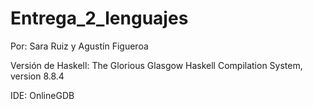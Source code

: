# Entrega_2_lenguajes

Por: Sara Ruiz y Agustín Figueroa

Versión de Haskell: The Glorious Glasgow Haskell Compilation System, version 8.8.4

IDE: OnlineGDB
